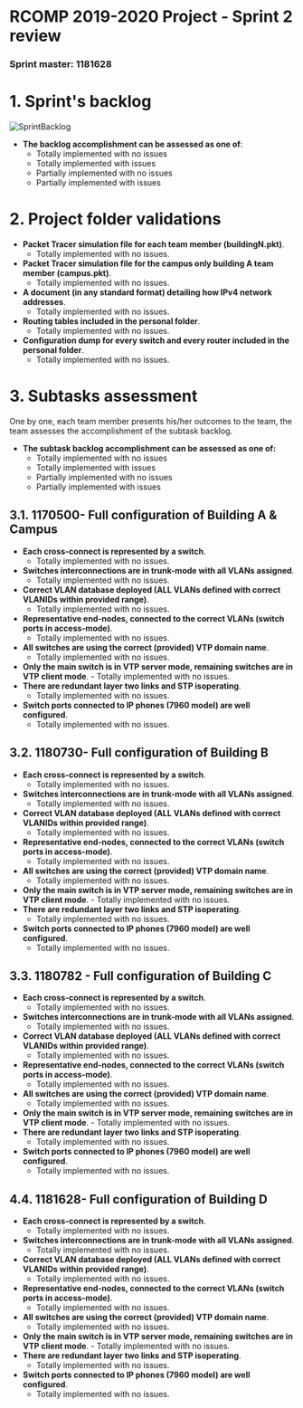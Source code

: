 
RCOMP 2019-2020 Project - Sprint 2 review
=========================================
### Sprint master: 1181628 ###

# 1. Sprint's backlog #
![SprintBacklog](https://i.ibb.co/h2nPwtS/Sprint-Backlog.png)

 - **The backlog accomplishment can be assessed as one of**:
	  - Totally implemented with no issues
	  - Totally implemented with issues
	  - Partially implemented with no issues
	  - Partially implemented with issues

# 2. Project folder validations #
 - **Packet Tracer simulation file for each team member (buildingN.pkt)**.
	 - Totally implemented with no issues.
 - **Packet Tracer simulation file for the campus only building A team member (campus.pkt)**.
	 - Totally implemented with no issues.
 - **A document (in any standard format) detailing how IPv4 network addresses**.
	 - Totally implemented with no issues.
 - **Routing tables included in the personal folder**.
	 - Totally implemented with no issues.
 - **Configuration dump for every switch and every router included in the personal folder**.
	 - Totally implemented with no issues.

# 3. Subtasks assessment #
One by one, each team member presents his/her outcomes to the team, the team assesses the accomplishment of the subtask backlog.

 - **The subtask backlog accomplishment can be assessed as one of:**
	  - Totally implemented with no issues
	  - Totally implemented with issues
	  - Partially implemented with no issues
	  - Partially implemented with issues


## 3.1. 1170500- Full configuration of Building A & Campus #

 - **Each cross-connect is represented by a switch**.
	- Totally implemented with no issues.
 - **Switches interconnections are in trunk-mode with all VLANs assigned**.
	 - Totally implemented with no issues.
 - **Correct VLAN database deployed (ALL VLANs defined with correct   VLANIDs within provided range)**.
	 - Totally implemented with no issues.
 - **Representative end-nodes, connected to the correct VLANs (switch ports in access-mode)**.
	 - Totally implemented with no issues.
 - **All switches are using the correct (provided) VTP domain name**.
	 - Totally implemented with no issues.
 - **Only the main switch is in VTP server mode, remaining switches are in VTP client mode**.
	   - Totally implemented with no issues.
 - **There are redundant layer two links and STP isoperating**.
	 - Totally implemented with no issues.
 - **Switch ports connected to IP phones (7960 model) are well configured**.
	 - Totally implemented with no issues.

## 3.2. 1180730- Full configuration of Building B #

- **Each cross-connect is represented by a switch**.
	- Totally implemented with no issues.
 - **Switches interconnections are in trunk-mode with all VLANs assigned**.
	 - Totally implemented with no issues.
 - **Correct VLAN database deployed (ALL VLANs defined with correct   VLANIDs within provided range)**.
	 - Totally implemented with no issues.
 - **Representative end-nodes, connected to the correct VLANs (switch ports in access-mode)**.
	 - Totally implemented with no issues.
 - **All switches are using the correct (provided) VTP domain name**.
	 - Totally implemented with no issues.
 - **Only the main switch is in VTP server mode, remaining switches are in VTP client mode**.
	   - Totally implemented with no issues.
 - **There are redundant layer two links and STP isoperating**.
	 - Totally implemented with no issues.
 - **Switch ports connected to IP phones (7960 model) are well configured**.
	 - Totally implemented with no issues.

## 3.3. 1180782 - Full configuration of Building C #

- **Each cross-connect is represented by a switch**.
	- Totally implemented with no issues.
 - **Switches interconnections are in trunk-mode with all VLANs assigned**.
	 - Totally implemented with no issues.
 - **Correct VLAN database deployed (ALL VLANs defined with correct   VLANIDs within provided range)**.
	 - Totally implemented with no issues.
 - **Representative end-nodes, connected to the correct VLANs (switch ports in access-mode)**.
	 - Totally implemented with no issues.
 - **All switches are using the correct (provided) VTP domain name**.
	 - Totally implemented with no issues.
 - **Only the main switch is in VTP server mode, remaining switches are in VTP client mode**.
	   - Totally implemented with no issues.
 - **There are redundant layer two links and STP isoperating**.
	 - Totally implemented with no issues.
 - **Switch ports connected to IP phones (7960 model) are well configured**.
	 - Totally implemented with no issues.

## 4.4. 1181628- Full configuration of Building D #

- **Each cross-connect is represented by a switch**.
	- Totally implemented with no issues.
 - **Switches interconnections are in trunk-mode with all VLANs assigned**.
	 - Totally implemented with no issues.
 - **Correct VLAN database deployed (ALL VLANs defined with correct   VLANIDs within provided range)**.
	 - Totally implemented with no issues.
 - **Representative end-nodes, connected to the correct VLANs (switch ports in access-mode)**.
	 - Totally implemented with no issues.
 - **All switches are using the correct (provided) VTP domain name**.
	 - Totally implemented with no issues.
 - **Only the main switch is in VTP server mode, remaining switches are in VTP client mode**.
	   - Totally implemented with no issues.
 - **There are redundant layer two links and STP isoperating**.
	 - Totally implemented with no issues.
 - **Switch ports connected to IP phones (7960 model) are well configured**.
	 - Totally implemented with no issues.